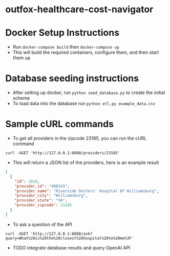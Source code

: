 # outfox-healthcare-cost-navigator

# Docker Setup Instructions
- Run `docker-compose build` then `docker-compose up`
- This will build the required containers, configure them, and then start them up

# Database seeding instructions
- After setting up docker, run `python seed_database.py` to create the initial schema
- To load data into the database run `python etl.py example_data.csv`


# Sample cURL commands

- To get all providers in the zipcode 23185, you can run the cURL command

`curl -XGET 'http://127.0.0.1:8080/providers/23185'`

- This will return a JSON list of the providers, here is an example result

```json
[
  {
    "id": 2818,
    "provider_id": "490143",
    "provider_name": "Riverside Doctors' Hospital Of Williamsburg",
    "provider_city": "Williamsburg",
    "provider_state": "VA",
    "provider_zipcode": 23185
  }
]
```

- To ask a question of the API


`curl -XGET 'http://127.0.0.1:8080/ask?query=What%20is%20the%20closest%20hospital%20to%20me%3F'`


- TODO integrate database results and query OpenAI API
